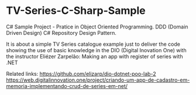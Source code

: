 # TV-Series-C-Sharp-Sample

C# Sample Project - Pratice in Object Oriented Programming. DDD (Domain Driven Design) C# Repository Design Pattern.

It is about a simple TV Series catalogue example just to deliver the code showing the use of basic knowledge in the DIO (Digital Inovation One) with the instructor Eliézer Zarpelão: Making an app with register of series with .NET

Related links:
https://github.com/elizarp/dio-dotnet-poo-lab-2
https://web.digitalinnovation.one/project/criando-um-app-de-cadastro-em-memoria-implementando-crud-de-series-em-net/
